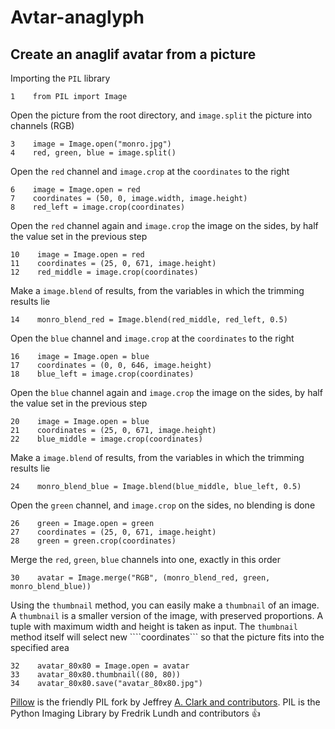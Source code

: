 # Avtar-anaglyph
## Create an anaglif avatar from a picture

Importing the ```PIL``` library
```
1    from PIL import Image
```
Open the picture from the root directory, and ```image.split``` the picture into channels (RGB) 
```
3    image = Image.open("monro.jpg")
4    red, green, blue = image.split()
```
Open the ```red``` channel and ```image.crop``` at the ```coordinates``` to the right
```
6    image = Image.open = red
7    coordinates = (50, 0, image.width, image.height)
8    red_left = image.crop(coordinates)
```
Open the ```red``` channel again and ```image.crop``` the image on the sides, by half the value set in the previous step
```
10    image = Image.open = red
11    coordinates = (25, 0, 671, image.height)
12    red_middle = image.crop(coordinates)
```
Make a ```image.blend``` of results, from the variables in which the trimming results lie
```
14    monro_blend_red = Image.blend(red_middle, red_left, 0.5)
```
Open the ```blue``` channel and ```image.crop``` at the ```coordinates``` to the right
```
16    image = Image.open = blue
17    coordinates = (0, 0, 646, image.height)
18    blue_left = image.crop(coordinates)
```
Open the ```blue``` channel again and ```image.crop``` the image on the sides, by half the value set in the previous step
```
20    image = Image.open = blue
21    coordinates = (25, 0, 671, image.height)
22    blue_middle = image.crop(coordinates)
```
Make a ```image.blend``` of results, from the variables in which the trimming results lie
```
24    monro_blend_blue = Image.blend(blue_middle, blue_left, 0.5)
```
Open the ```green``` channel, and ```image.crop``` on the sides, no blending is done
```
26    green = Image.open = green
27    coordinates = (25, 0, 671, image.height)
28    green = green.crop(coordinates)
```
Merge the ```red```, ```green```, ```blue``` channels into one, exactly in this order
```
30    avatar = Image.merge("RGB", (monro_blend_red, green, monro_blend_blue))
```
Using the ```thumbnail``` method, you can easily make a ```thumbnail``` of an image. A ```thumbnail``` is a smaller version of the image, with preserved proportions. A tuple with maximum width and height is taken as input. The ```thumbnail``` method itself will select new ````coordinates``` so that the picture fits into the specified area
```
32    avatar_80x80 = Image.open = avatar
33    avatar_80x80.thumbnail((80, 80))
34    avatar_80x80.save("avatar_80x80.jpg")
```


[Pillow](https://pillow.readthedocs.io/en/stable/#) is the friendly PIL fork by Jeffrey [A. Clark and contributors](https://github.com/python-pillow/Pillow/graphs/contributors). PIL is the Python Imaging Library by Fredrik Lundh and contributors :+1:
